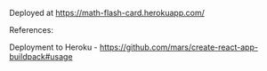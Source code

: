 Deployed at https://math-flash-card.herokuapp.com/

References:

Deployment to Heroku - https://github.com/mars/create-react-app-buildpack#usage
